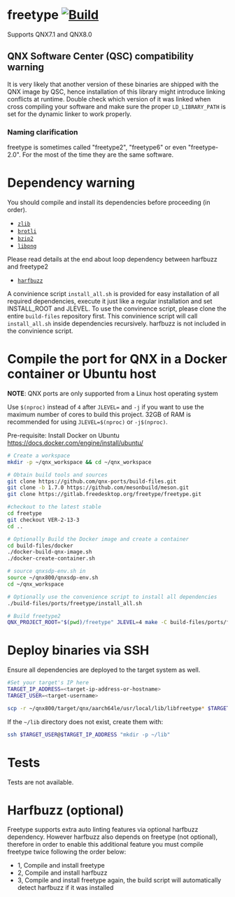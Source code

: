 # freetype [![Build](https://github.com/qnx-ports/build-files/actions/workflows/freetype.yml/badge.svg)](https://github.com/qnx-ports/build-files/actions/workflows/freetype.yml)

Supports QNX7.1 and QNX8.0

## QNX Software Center (QSC) compatibility warning

It is very likely that another version of these binaries are shipped with the QNX image by QSC, hence installation of this library might introduce linking conflicts at runtime. Double check which version of it was linked when cross compiling your software and make sure the proper `LD_LIBRARY_PATH` is set for the dynamic linker to work properly.

### Naming clarification
freetype is sometimes called "freetype2", "freetype6" or even "freetype-2.0". For the most of the time they are the same software.

# Dependency warning

You should compile and install its dependencies before proceeding (in order).
+ [`zlib`](https://github.com/qnx-ports/build-files/tree/main/ports/zlib)
+ [`brotli`](https://github.com/qnx-ports/build-files/tree/main/ports/brotli)
+ [`bzip2`](https://github.com/qnx-ports/build-files/tree/main/ports/bzip2)
+ [`libpng`](https://github.com/qnx-ports/build-files/tree/main/ports/libpng)

Please read details at the end about loop dependency between harfbuzz and freetype2
+ [`harfbuzz`](https://github.com/qnx-ports/build-files/tree/main/ports/harfbuzz)

A convinience script `install_all.sh` is provided for easy installation of all required dependencies, execute it just like a regular installation and set INSTALL_ROOT and JLEVEL.
To use the convinence script, please clone the entire `build-files` repository first. 
This convinience script will call `install_all.sh` inside dependencies recursively.
harfbuzz is not included in the convinience script.

# Compile the port for QNX in a Docker container or Ubuntu host

**NOTE**: QNX ports are only supported from a Linux host operating system

Use `$(nproc)` instead of `4` after `JLEVEL=` and `-j` if you want to use the maximum number of cores to build this project.
32GB of RAM is recommended for using `JLEVEL=$(nproc)` or `-j$(nproc)`.

Pre-requisite: Install Docker on Ubuntu https://docs.docker.com/engine/install/ubuntu/
```bash
# Create a workspace
mkdir -p ~/qnx_workspace && cd ~/qnx_workspace

# Obtain build tools and sources
git clone https://github.com/qnx-ports/build-files.git
git clone -b 1.7.0 https://github.com/mesonbuild/meson.git
git clone https://gitlab.freedesktop.org/freetype/freetype.git

#checkout to the latest stable 
cd freetype
git checkout VER-2-13-3
cd ..

# Optionally Build the Docker image and create a container
cd build-files/docker
./docker-build-qnx-image.sh
./docker-create-container.sh

# source qnxsdp-env.sh in
source ~/qnx800/qnxsdp-env.sh
cd ~/qnx_workspace

# Optionally use the convenience script to install all dependencies
./build-files/ports/freetype/install_all.sh

# Build freetype2
QNX_PROJECT_ROOT="$(pwd)/freetype" JLEVEL=4 make -C build-files/ports/freetype install
```

# Deploy binaries via SSH
Ensure all dependencies are deployed to the target system as well.
```bash
#Set your target's IP here
TARGET_IP_ADDRESS=<target-ip-address-or-hostname>
TARGET_USER=<target-username>

scp -r ~/qnx800/target/qnx/aarch64le/usr/local/lib/libfreetype* $TARGET_USER@$TARGET_IP_ADDRESS:~/lib
```

If the `~/lib` directory does not exist, create them with:
```bash
ssh $TARGET_USER@$TARGET_IP_ADDRESS "mkdir -p ~/lib"
```

# Tests
Tests are not available.

# Harfbuzz (optional)
Freetype supports extra auto linting features via optional harfbuzz dependency. However harfbuzz also depends on freetype (not optional), therefore in order to enable this additional feature you must compile freetype twice following the order below:
+ 1, Compile and install freetype
+ 2, Compile and install harfbuzz
+ 3, Compile and install freetype again, the build script will automatically detect harfbuzz if it was installed
